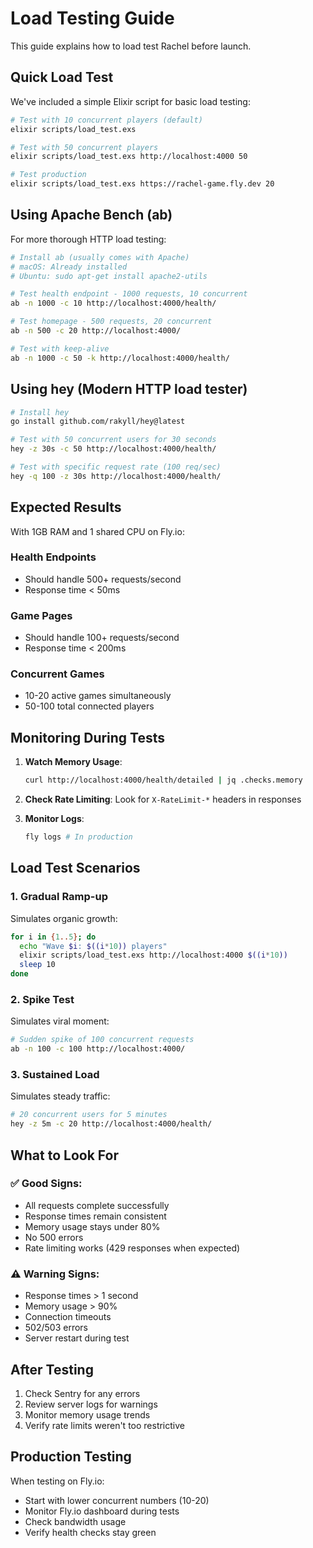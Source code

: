 # Load Testing Guide

This guide explains how to load test Rachel before launch.

## Quick Load Test

We've included a simple Elixir script for basic load testing:

```bash
# Test with 10 concurrent players (default)
elixir scripts/load_test.exs

# Test with 50 concurrent players
elixir scripts/load_test.exs http://localhost:4000 50

# Test production
elixir scripts/load_test.exs https://rachel-game.fly.dev 20
```

## Using Apache Bench (ab)

For more thorough HTTP load testing:

```bash
# Install ab (usually comes with Apache)
# macOS: Already installed
# Ubuntu: sudo apt-get install apache2-utils

# Test health endpoint - 1000 requests, 10 concurrent
ab -n 1000 -c 10 http://localhost:4000/health/

# Test homepage - 500 requests, 20 concurrent  
ab -n 500 -c 20 http://localhost:4000/

# Test with keep-alive
ab -n 1000 -c 50 -k http://localhost:4000/health/
```

## Using hey (Modern HTTP load tester)

```bash
# Install hey
go install github.com/rakyll/hey@latest

# Test with 50 concurrent users for 30 seconds
hey -z 30s -c 50 http://localhost:4000/health/

# Test with specific request rate (100 req/sec)
hey -q 100 -z 30s http://localhost:4000/health/
```

## Expected Results

With 1GB RAM and 1 shared CPU on Fly.io:

### Health Endpoints
- Should handle 500+ requests/second
- Response time < 50ms

### Game Pages  
- Should handle 100+ requests/second
- Response time < 200ms

### Concurrent Games
- 10-20 active games simultaneously
- 50-100 total connected players

## Monitoring During Tests

1. **Watch Memory Usage**:
   ```bash
   curl http://localhost:4000/health/detailed | jq .checks.memory
   ```

2. **Check Rate Limiting**:
   Look for `X-RateLimit-*` headers in responses

3. **Monitor Logs**:
   ```bash
   fly logs # In production
   ```

## Load Test Scenarios

### 1. Gradual Ramp-up
Simulates organic growth:
```bash
for i in {1..5}; do
  echo "Wave $i: $((i*10)) players"
  elixir scripts/load_test.exs http://localhost:4000 $((i*10))
  sleep 10
done
```

### 2. Spike Test  
Simulates viral moment:
```bash
# Sudden spike of 100 concurrent requests
ab -n 100 -c 100 http://localhost:4000/
```

### 3. Sustained Load
Simulates steady traffic:
```bash
# 20 concurrent users for 5 minutes
hey -z 5m -c 20 http://localhost:4000/health/
```

## What to Look For

### ✅ Good Signs:
- All requests complete successfully
- Response times remain consistent
- Memory usage stays under 80%
- No 500 errors
- Rate limiting works (429 responses when expected)

### ⚠️ Warning Signs:
- Response times > 1 second
- Memory usage > 90%
- Connection timeouts
- 502/503 errors
- Server restart during test

## After Testing

1. Check Sentry for any errors
2. Review server logs for warnings
3. Monitor memory usage trends
4. Verify rate limits weren't too restrictive

## Production Testing

When testing on Fly.io:
- Start with lower concurrent numbers (10-20)
- Monitor Fly.io dashboard during tests
- Check bandwidth usage
- Verify health checks stay green